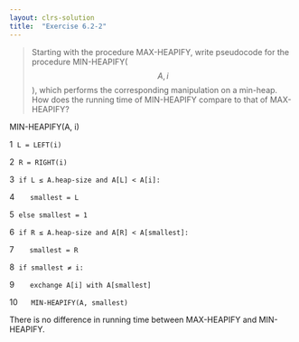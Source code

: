 ```yaml
---
layout: clrs-solution
title:  "Exercise 6.2-2"
---
```

>Starting with the procedure MAX-HEAPIFY, write pseudocode for the procedure MIN-HEAPIFY($$A, i$$), which performs the corresponding manipulation on a min-heap. How does the running time of MIN-HEAPIFY compare to that of MAX-HEAPIFY?

MIN-HEAPIFY(A, i)

1 &nbsp;`L = LEFT(i)`

2 &nbsp;`R = RIGHT(i)`

3 &nbsp;`if L ≤ A.heap-size and A[L] < A[i]:`

4 &nbsp;&nbsp;&nbsp;&nbsp;&nbsp; `smallest = L`

5 &nbsp;`else smallest = 1`

6 &nbsp;`if R ≤ A.heap-size and A[R] < A[smallest]:`

7 &nbsp;&nbsp;&nbsp;&nbsp;&nbsp; `smallest = R`

8 &nbsp;`if smallest ≠ i:`

9 &nbsp;&nbsp;&nbsp;&nbsp;&nbsp; `exchange A[i] with A[smallest]`

10 &nbsp;&nbsp;&nbsp;&nbsp; `MIN-HEAPIFY(A, smallest)`

There is no difference in running time between MAX-HEAPIFY and MIN-HEAPIFY.